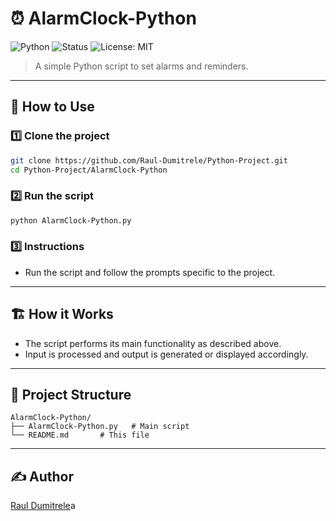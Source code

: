 # ⏰ AlarmClock-Python

![Python](https://img.shields.io/badge/python-3.8%2B-brightgreen)
![Status](https://img.shields.io/badge/status-stable-success)
![License: MIT](https://img.shields.io/badge/License-MIT-blue.svg)

> A simple Python script to set alarms and reminders.

---

## 🚀 How to Use

### 1️⃣ Clone the project

```bash
git clone https://github.com/Raul-Dumitrele/Python-Project.git
cd Python-Project/AlarmClock-Python
```

### 2️⃣ Run the script

```bash
python AlarmClock-Python.py
```

### 3️⃣ Instructions

- Run the script and follow the prompts specific to the project.

---

## 🏗️ How it Works

- The script performs its main functionality as described above.
- Input is processed and output is generated or displayed accordingly.

---

## 📂 Project Structure

```
AlarmClock-Python/
├── AlarmClock-Python.py   # Main script
└── README.md       # This file
```

---

## ✍️ Author

[Raul Dumitrele](https://github.com/Raul-Dumitrele)a
